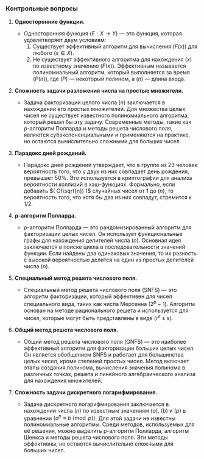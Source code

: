 ### Контрольные вопросы

1. **Односторонние функции.**

   - Односторонняя функция $( F: X \rightarrow Y )$ — это функция, которая удовлетворяет двум условиям:
     1. Существует эффективный алгоритм для вычисления $( F(x) )$ для любого $( x \in X )$.
     2. Не существует эффективного алгоритма для нахождения $( x )$ по известному значению $( F(x) )$. Эффективным называется полиномиальный алгоритм, который выполняется за время $( P(n) )$, где $( P )$ — некоторый полином, а $( n )$ — длина входа.

2. **Сложность задачи разложения числа на простые множители.**

   - Задача факторизации целого числа $( n )$ заключается в нахождении его простых множителей. Для множества целых чисел не существует известного полиномиального алгоритма, который решал бы эту задачу. Современные методы, такие как ρ-алгоритм Полларда и методы решета числового поля, являются субэкспоненциальными и применяются на практике, но остаются вычислительно сложными для больших чисел.

3. **Парадокс дней рождений.**

   - Парадокс дней рождений утверждает, что в группе из 23 человек вероятность того, что у двух из них совпадает день рождения, превышает 50%. Это используется в криптографии для анализа вероятности коллизий в хэш-функциях. Формально, если добавить $( O(\sqrt{n}) )$ случайных чисел от 1 до $( n )$, то вероятность того, что хотя бы два из них совпадут, стремится к 1/2.

4. **ρ-алгоритм Полларда.**

   - ρ-алгоритм Полларда — это рандомизированный алгоритм для факторизации целых чисел. Он использует функциональные графы для нахождения делителей числа $( n )$. Основная идея заключается в поиске цикла в последовательности значений функции. Если найдены два одинаковых значения, то их разность с высокой вероятностью делится на один из простых делителей числа $( n )$.

5. **Специальный метод решета числового поля.**

   - Специальный метод решета числового поля (SNFS) — это алгоритм факторизации, который эффективен для чисел специального вида, таких как числа Мерсенна $( 2^p - 1 )$. Алгоритм основан на методе рационального решета и используется для чисел, которые могут быть представлены в виде $( r^e \pm s )$.

6. **Общий метод решета числового поля.**

   - Общий метод решета числового поля (GNFS) — это наиболее эффективный алгоритм для факторизации больших целых чисел. Он является обобщением SNFS и работает для большинства целых чисел, кроме степеней простых чисел. Метод включает этапы создания полинома, вычисления значения полинома в различных точках, решета и линейного алгебраического анализа для нахождения множителей.

7. **Сложность задачи дискретного логарифмирования.**
   - Задача дискретного логарифмирования заключается в нахождении числа $( n )$ по известным значениям $( a )$, $( b )$ и $( p )$ в уравнении $( a^n \equiv b \pmod{p} )$. Для этой задачи не известны полиномиальные алгоритмы. Среди методов, используемых для её решения, можно выделить ρ-алгоритм Полларда, алгоритм Шенкса и методы решета числового поля. Эти методы эффективны, но остаются вычислительно сложными для больших чисел.
